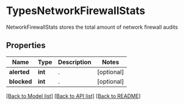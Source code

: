 # TypesNetworkFirewallStats

NetworkFirewallStats stores the total amount of network firewall audits

## Properties
Name | Type | Description | Notes
------------ | ------------- | ------------- | -------------
**alerted** | **int** | .  | [optional] 
**blocked** | **int** | .  | [optional] 

[[Back to Model list]](../README.md#documentation-for-models) [[Back to API list]](../README.md#documentation-for-api-endpoints) [[Back to README]](../README.md)


